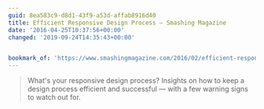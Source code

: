 ```yaml
---
guid: 8ea583c9-d8d1-43f9-a53d-affab8916d40
title: Efficient Responsive Design Process – Smashing Magazine
date: '2016-04-25T10:37:56+00:00'
changed: '2019-09-24T14:35:43+00:00'


bookmark_of: 'https://www.smashingmagazine.com/2016/02/efficient-responsive-design-process/'
---
```



<blockquote>What's your responsive design process? Insights on how to keep a design process efficient and successful — with a few warning signs to watch out for.</blockquote>
